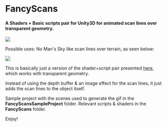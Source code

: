 # FancyScans 
#### A Shaders + Basic scripts pair for Unity3D for animated scan lines over transparent geometry.

![](https://github.com/cjurjiu/FancyScans/blob/master/gifs/transparent_plane.gif)

Possible uses: No Man's Sky like scan lines over terrain, as seen below:

![](https://github.com/cjurjiu/FancyScans/blob/master/gifs/first_person_terrain.gif)

This is basically just a version of the shader+script pair presented [here](https://www.youtube.com/watch?v=OKoNp2RqE9A), which works with transparent geometry. 

Instead of using the depth buffer & an image effect for the scan lines, it just adds the scan lines to the object itself. 

Sample project with the scenes used to generate the gif in the **FancyScansSampleProject** folder. Relevant scripts & shaders in the **FancyScans** folder.

Enjoy!
